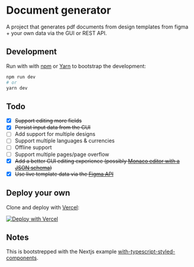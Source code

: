 # Document generator

A project that generates pdf documents from design templates from figma + your own data via the GUI or REST API.

## Development

Run with with [npm](https://docs.npmjs.com/cli/init) or [Yarn](https://yarnpkg.com/lang/en/docs/cli/create/) to bootstrap the development:

```bash
npm run dev
# or
yarn dev
```

## Todo

- [x] ~~Support editing more fields~~
- [x] ~~Persist input data from the GUI~~
- [ ] Add support for multiple designs
- [ ] Support multiple languages & currencies
- [ ] Offline support
- [ ] Support multiple pages/page overflow
- [x] ~~Add a better GUI editing experience (possibly [Monaco editor with a JSON schema](https://microsoft.github.io/monaco-editor/playground.html#extending-language-services-configure-json-defaults))~~
- [x] ~~Use live template data via the [Figma API](https://www.figma.com/developers/api)~~

## Deploy your own

Clone and deploy with [Vercel](https://vercel.com):

[![Deploy with Vercel](https://vercel.com/button)](https://vercel.com/import/project?template=https://github.com/mikkmartin/designfactory)

## Notes

This is bootstrepped with the Nextjs example [with-typescript-styled-components](https://github.com/vercel/next.js/tree/canary/examples/with-typescript-styled-components).
